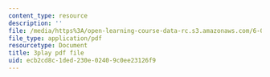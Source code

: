 ```yaml
---
content_type: resource
description: ''
file: /media/https%3A/open-learning-course-data-rc.s3.amazonaws.com/6-002-circuits-and-electronics-spring-2007/ecb2cd8c1ded230e02409c0ee23126f9_JqvKtMNz3RQ.pdf
file_type: application/pdf
resourcetype: Document
title: 3play pdf file
uid: ecb2cd8c-1ded-230e-0240-9c0ee23126f9
---
```

